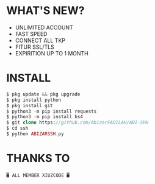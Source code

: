# WHAT'S NEW?
+ UNLIMITED ACCOUNT
+ FAST SPEED
+ CONNECT ALL TKP
+ FITUR SSL/TLS
+ EXPIRITION UP TO 1 MONTH

# INSTALL
```php
$ pkg update && pkg upgrade
$ pkg install python
$ pkg install git
$ python3 -m pip install requests
$ python3 -m pip install bs4
$ git clone https://github.com/AbizarFADILAH/ABI-SHH
$ cd ssh
$ python ABIZARSSH.py
```
# THANKS TO
```
🖥️ ALL MEMBER XIUZCODE 🖥️
```

